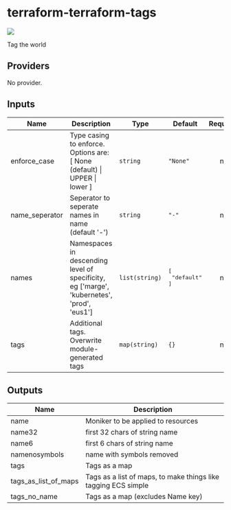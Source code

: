 # terraform-terraform-tags
[![](https://github.com/rhythmictech/terraform-terraform-tags/workflows/check/badge.svg)](https://github.com/rhythmictech/terraform-terraform-tags/actions)

Tag the world

<!-- BEGINNING OF PRE-COMMIT-TERRAFORM DOCS HOOK -->
## Providers

No provider.

## Inputs

| Name | Description | Type | Default | Required |
|------|-------------|------|---------|:-----:|
| enforce\_case | Type casing to enforce. Options are: [ None (default) \| UPPER \| lower ] | `string` | `"None"` | no |
| name\_seperator | Seperator to seperate names in name (default '-') | `string` | `"-"` | no |
| names | Namespaces in descending level of specificity, eg ['marge', 'kubernetes', 'prod', 'eus1'] | `list(string)` | <pre>[<br>  "default"<br>]<br></pre> | no |
| tags | Additional tags. Overwrite module-generated tags | `map(string)` | `{}` | no |

## Outputs

| Name | Description |
|------|-------------|
| name | Moniker to be applied to resources |
| name32 | first 32 chars of string name |
| name6 | first 6 chars of string name |
| namenosymbols | name with symbols removed |
| tags | Tags as a map |
| tags\_as\_list\_of\_maps | Tags as a list of maps, to make things like tagging ECS simple |
| tags\_no\_name | Tags as a map (excludes Name key) |

<!-- END OF PRE-COMMIT-TERRAFORM DOCS HOOK -->
